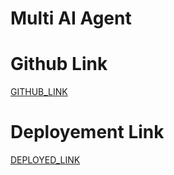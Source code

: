 # Multi AI Agent

# Github Link

[GITHUB_LINK](https://github.com/rupali-12/Ex_41_Multi_AI_agent)

# Deployement Link

[DEPLOYED_LINK]()
